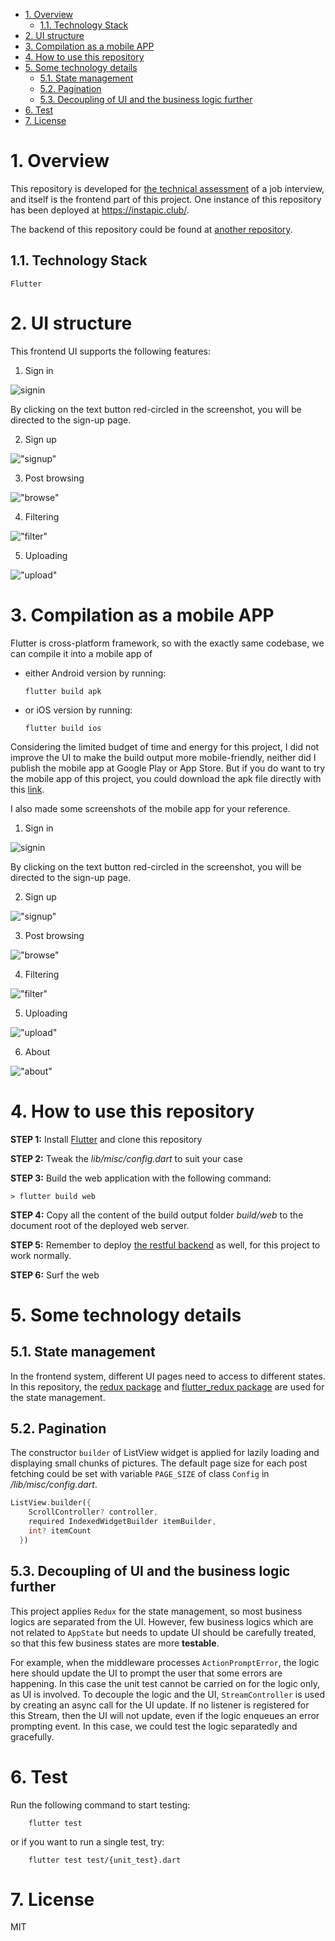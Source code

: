 - [1. Overview](#1-overview)
  - [1.1. Technology Stack](#11-technology-stack)
- [2. UI structure](#2-ui-structure)
- [3. Compilation as a mobile APP](#3-compilation-as-a-mobile-app)
- [4. How to use this repository](#4-how-to-use-this-repository)
- [5. Some technology details](#5-some-technology-details)
  - [5.1. State management](#51-state-management)
  - [5.2. Pagination](#52-pagination)
  - [5.3. Decoupling of UI and the business logic further](#53-decoupling-of-ui-and-the-business-logic-further)
- [6. Test](#6-test)
- [7. License](#7-license)

# 1. Overview
This repository is developed for [the technical assessment](challenge_for_interview.md) of a job interview, and itself is the frontend part of this project. One instance of this repository has been deployed at https://instapic.club/.

The backend of this repository could be found at [another repository](https://github.com/TristanWYL/instapic-backend.git).

## 1.1. Technology Stack
    Flutter

# 2. UI structure

This frontend UI supports the following features:

1. Sign in
   
![signin](./screenshots/signin.png "Signin page, which is also the default page when you first visits this frontend.")

By clicking on the text button red-circled in the screenshot, you will be directed to the sign-up page.

2. Sign up

!["signup"](./screenshots/signup.png "Signup page, where the user could apply for an account.")

3. Post browsing

!["browse"](./screenshots/browse.png "Browsing page, where the user could browse all posts uploaded. This page is also the default view once the user logs in.")

4. Filtering

!["filter"](./screenshots/filter.png "Filtering page, where the user could filter out posts not concerned.")

5. Uploading

!["upload"](./screenshots/upload.png "Uploading page, where the user could upload her/his own posts.")

# 3. Compilation as a mobile APP

Flutter is cross-platform framework, so with the exactly same codebase, we can compile it into a mobile app of 

* either Android version by running:
  
  `flutter build apk`

* or iOS version by running:

  `flutter build ios`

Considering the limited budget of time and energy for this project, I did not improve the UI to make the build output more mobile-friendly, neither did I publish the mobile app at Google Play or App Store. But if you do want to try the mobile app of this project, you could download the apk file directly with this [link](https://drive.google.com/file/d/1jFpg6f6fLc5IlSlnTViEUhmaEdHsl2to/view?usp=sharing).

I also made some screenshots of the mobile app for your reference.

1. Sign in
   
![signin](./screenshots/signin_app.png "Signin page, which is also the default page when you first visits this frontend.")

By clicking on the text button red-circled in the screenshot, you will be directed to the sign-up page.

2. Sign up

!["signup"](./screenshots/signup_app.png "Signup page, where the user could apply for an account.")

3. Post browsing

!["browse"](./screenshots/browse_app.png "Browsing page, where the user could browse all posts uploaded. This page is also the default view once the user logs in.")

4. Filtering

!["filter"](./screenshots/filter_app.png "Filtering page, where the user could filter out posts not concerned.")

5. Uploading

!["upload"](./screenshots/upload_app.png "Uploading page, where the user could upload her/his own posts.")

6. About

!["about"](./screenshots/about_app.png "About page, where the user could see a brief introduction of this app.")

# 4. How to use this repository

**STEP 1:** Install [Flutter](https://flutter.dev/docs/get-started/install) and clone this repository

**STEP 2:** Tweak the *lib/misc/config.dart* to suit your case

**STEP 3:** Build the web application with the following command:

    > flutter build web

**STEP 4:** Copy all the content of the build output folder *build/web* to the document root of the deployed web server.

<!-- **STEP 5:** Tweak the *web/index.html* file

Open *web/index.html* with an editor, and change the *href* value of the *base* tag from __/__ to another directoy which suit your case, as appropriate. -->
**STEP 5:** Remember to deploy [the restful backend](https://flutter.dev/docs/get-started/install) as well, for this project to work normally.

**STEP 6:** Surf the web

# 5. Some technology details

## 5.1. State management
In the frontend system, different UI pages need to access to different states. In this repository, the [redux package](https://pub.dev/packages/redux) and [flutter_redux package](https://pub.dev/packages/flutter_redux) are used for the state management.

## 5.2. Pagination
The constructor `builder` of ListView widget is applied for lazily loading and displaying small chunks of pictures. The default page size for each post fetching could be set with variable `PAGE_SIZE` of class `Config` in */lib/misc/config.dart*.

```dart
ListView.builder({
    ScrollController? controller,
    required IndexedWidgetBuilder itemBuilder,
    int? itemCount
  })
```
## 5.3. Decoupling of UI and the business logic further

This project applies `Redux` for the state management, so most business logics are separated from the UI. However, few business logics which are not related to `AppState` but needs to update UI should be carefully treated, so that this few business states are more **testable**. 

For example, when the middleware processes `ActionPromptError`, the logic here should update the UI to prompt the user that some errors are happening. In this case the unit test cannot be carried on for the logic only, as UI is involved. To decouple the logic and the UI, `StreamController` is used by creating an async call for the UI update. If no listener is registered for this Stream, then the UI will not update, even if the logic enqueues an error prompting event. In this case, we could test the logic separatedly and gracefully.

# 6. Test

<!-- ## Unit test -->

Run the following command to start testing:

        flutter test

or if you want to run a single test, try:

        flutter test test/{unit_test}.dart

<!-- ## Integration test

1. Launch the WebDriver

    Refer to [this](https://flutter.dev/docs/cookbook/testing/integration/introduction#6b-web) to download the web driver first, and then launch the web driver.

2. Run the following command for starting the test (assume that the browser is chrome):

        flutter drive --target=test_driver/app.dart --browser-name=chrome --browser-dimension 1280,720 --release -d web-server -->

# 7. License
MIT
